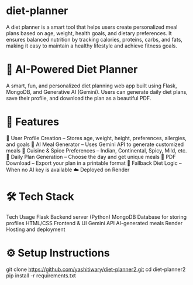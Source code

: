 # diet-planner
A diet planner is a smart tool that helps users create personalized meal plans based on age, weight, health goals, and dietary preferences. It ensures balanced nutrition by tracking calories, proteins, carbs, and fats, making it easy to maintain a healthy lifestyle and achieve fitness goals.
# 🥗 AI-Powered Diet Planner
A smart, fun, and personalized diet planning web app built using Flask, MongoDB, and Generative AI (Gemini). Users can generate daily diet plans, save their profile, and download the plan as a beautiful PDF.

# 🚀 Features
🍎 User Profile Creation – Stores age, weight, height, preferences, allergies, and goals
🧠 AI Meal Generator – Uses Gemini API to generate customized meals
🥘 Cuisine & Spice Preferences – Indian, Continental, Spicy, Mild, etc.
📅 Daily Plan Generation – Choose the day and get unique meals
📄 PDF Download – Export your plan in a printable format
🧠 Fallback Diet Logic – When no AI key is available
☁️ Deployed on Render

# 🛠️ Tech Stack
Tech	Usage
Flask	Backend server (Python)
MongoDB	Database for storing profiles
HTML/CSS	Frontend & UI
Gemini API	AI-generated meals
Render	Hosting and deployment

# ⚙️ Setup Instructions
git clone https://github.com/yashitiwary/diet-planner2.git
cd diet-planner2
pip install -r requirements.txt
